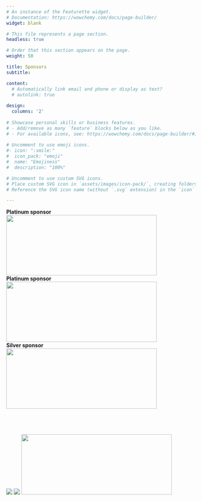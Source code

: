 ```yaml
---
# An instance of the Featurette widget.
# Documentation: https://wowchemy.com/docs/page-builder/
widget: blank

# This file represents a page section.
headless: true

# Order that this section appears on the page.
weight: 50

title: Sponsors
subtitle:

content:
  # Automatically link email and phone or display as text?
  # autolink: true
  
design:
  columns: '2'
  
# Showcase personal skills or business features.
# - Add/remove as many `feature` blocks below as you like.
# - For available icons, see: https://wowchemy.com/docs/page-builder/#icons
  
# Uncomment to use emoji icons.
#- icon: ":smile:"
#  icon_pack: "emoji"
#  name: "Emojiness"
#  description: "100%"  

# Uncomment to use custom SVG icons.
# Place custom SVG icon in `assets/images/icon-pack/`, creating folders if necessary.
# Reference the SVG icon name (without `.svg` extension) in the `icon` field.

---
```

<div class="container">

<div class="row mb-10 mx-auto">
<div class="col-sm-4 mx-auto" style="display:inline-block">
<strong style="text-align:center">Platinum sponsor</strong>
<br/>
<img src="https://eaamo.org/home/img/sloan.svg" width="400" height="160">
</div>

<div class="col-sm-4 mx-auto" style="display:inline-block">
<strong style="text-align:center">Platinum sponsor</strong>
<br/>
<img src="https://eaamo.org/home/img/macarthur.svg" width="400" height="160">
</div>

<div class="col-sm-4 mx-auto" style="display:inline-block">
<strong style="text-align:center">Silver sponsor</strong>
<br/>
<img src="https://eaamo.org/home/img/patterns.svg" width="400" height="160">
</div>
</div>

<div class="row mb-10 mx-auto">
<div class="col-sm-4" style="display:inline-block" width="400" height="160">
<br/>
<br/>
<br/>
<br/>
<br/>
<img src="https://eaamo.org/home/img/acm.svg">
</div>

<div class="col-sm-4 mx-auto" style="display:inline-block" width="400" height="160">
<img src="https://eaamo.org/home/img/sigaiwide.svg">
</div>

<div class="col-sm-4 mx-auto" style="display:inline-block">
<br/>
<br/>
<br/>
<br/>
<img src="https://eaamo.org/home/img/sigecom_logo_4rgb.svg" width="400" height="160">
</div>
</div>
</div>
